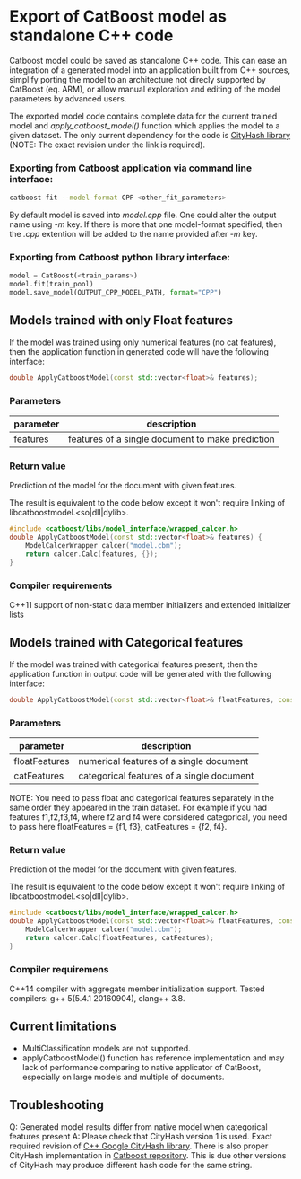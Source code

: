 Export of CatBoost model as standalone C++ code
===============================================

Catboost model could be saved as standalone C++ code. This can ease an integration of a generated model into an application built from C++ sources, simplify porting the model to an architecture not direcly supported by CatBoost (eq. ARM), or allow manual exploration and editing of the model parameters by advanced users.

The exported model code contains complete data for the current trained model and *apply_catboost_model()* function which applies the model to a given dataset. The only current dependency for the code is [CityHash library](https://github.com/google/cityhash/tree/00b9287e8c1255b5922ef90e304d5287361b2c2a) (NOTE: The exact revision under the link is required).


### Exporting from Catboost application via command line interface:

```bash
catboost fit --model-format CPP <other_fit_parameters>
```

By default model is saved into *model.cpp* file. One could alter the output name using *-m* key. If there is more that one model-format specified, then the *.cpp* extention will be added to the name provided after *-m* key.


### Exporting from Catboost python library interface:

```python
model = CatBoost(<train_params>)
model.fit(train_pool)
model.save_model(OUTPUT_CPP_MODEL_PATH, format="CPP")
```


## Models trained with only Float features

If the model was trained using only numerical features (no cat features), then the application function in generated code will have the following interface:

```cpp
double ApplyCatboostModel(const std::vector<float>& features);
```


### Parameters

| parameter | description                                      |
|-----------|--------------------------------------------------|
| features  | features of a single document to make prediction |


### Return value

Prediction of the model for the document with given features.

The result is equivalent to the code below except it won't require linking of libcatboostmodel.<so|dll|dylib>.

```cpp
#include <catboost/libs/model_interface/wrapped_calcer.h>
double ApplyCatboostModel(const std::vector<float>& features) {
    ModelCalcerWrapper calcer("model.cbm");
    return calcer.Calc(features, {});
}
```

### Compiler requirements

C++11 support of non-static data member initializers and extended initializer lists


## Models trained with Categorical features

If the model was trained with categorical features present, then the application function in output code will be generated with the following interface:

```cpp
double ApplyCatboostModel(const std::vector<float>& floatFeatures, const std::vector<std::string>& catFeatures);
```


### Parameters

| parameter     | description                               |
|---------------|-------------------------------------------|
| floatFeatures | numerical features of a single document   |
| catFeatures   | categorical features of a single document |

NOTE: You need to pass float and categorical features separately in the same order they appeared in the train dataset. For example if you had features f1,f2,f3,f4, where f2 and f4 were considered categorical, you need to pass here floatFeatures = {f1, f3}, catFeatures = {f2, f4}.


### Return value

Prediction of the model for the document with given features.

The result is equivalent to the code below except it won't require linking of libcatboostmodel.<so|dll|dylib>.

```cpp
#include <catboost/libs/model_interface/wrapped_calcer.h>
double ApplyCatboostModel(const std::vector<float>& floatFeatures, const std::vector<std::string>& catFeatures) {
    ModelCalcerWrapper calcer("model.cbm");
    return calcer.Calc(floatFeatures, catFeatures);
}
```


### Compiler requiremens

C++14 compiler with aggregate member initialization support. Tested compilers: g++ 5(5.4.1 20160904), clang++ 3.8.


## Current limitations

- MultiClassification models are not supported.
- applyCatboostModel() function has reference implementation and may lack of performance comparing to native applicator of CatBoost, especially on large models and multiple of documents.


## Troubleshooting

Q: Generated model results differ from native model when categorical features present
A: Please check that CityHash version 1 is used. Exact required revision of [C++ Google CityHash library](https://github.com/Amper/cityhash/tree/4f02fe0ba78d4a6d1735950a9c25809b11786a56%29). There is also proper CityHash implementation in [Catboost repository](https://github.com/catboost/catboost/blob/master/util/digest/city.h). This is due other versions of CityHash may produce different hash code for the same string.


